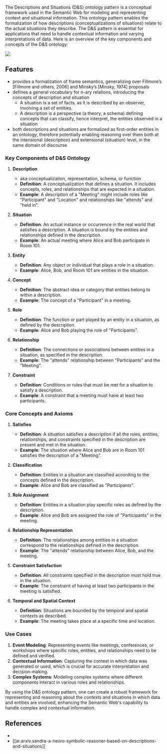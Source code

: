 
The Descriptions and Situations (D&S) ontology pattern is a conceptual framework used in the Semantic Web for modeling and representing context and situational information. This ontology pattern enables the formalization of how descriptions (conceptualizations of situations) relate to the actual situations they describe. The D&S pattern is essential for applications that need to handle contextual information and varying interpretations of data. Here is an overview of the key components and concepts of the D&S ontology:

![](/assets/images/2024-06-04-10-12-29.png)

## Features

- provides a formalization of frame semantics, generalizing over Fillmore’s [Fillmore and others, 2006] and Minsky’s [Minsky, 1974] proposals
- defines a general vocabulary for n-ary relations, introducing the concepts of description and situation
  - A situation is a set of facts, as it is described by an observer, involving a set of entities.
  - A  description is a perspective (a theory, a schema) defining concepts that can classify, hence interpret, the entities observed in a situation
- both descriptions and situations are formalized as first-order entities in an ontology, therefore potentially enabling reasoning over them both at the intensional (description) and extensional (situation) level, in the same domain of discourse


### Key Components of D&S Ontology

1. **Description**
   - aka conceptualization, representation, schema, or
function
   - **Definition**: A conceptualization that defines a situation. It includes concepts, roles, and relationships that are expected in a situation.
   - **Example**: A description of a "Meeting" might include roles like "Participant" and "Location" and relationships like "attends" and "held in".

2. **Situation**
   - **Definition**: An actual instance or occurrence in the real world that satisfies a description. A situation is bound by the entities and relationships defined in the description.
   - **Example**: An actual meeting where Alice and Bob participate in Room 101.

3. **Entity**
   - **Definition**: Any object or individual that plays a role in a situation.
   - **Example**: Alice, Bob, and Room 101 are entities in the situation.

4. **Concept**
   - **Definition**: The abstract idea or category that entities belong to within a description.
   - **Example**: The concept of a "Participant" in a meeting.

5. **Role**
   - **Definition**: The function or part played by an entity in a situation, as defined by the description.
   - **Example**: Alice and Bob playing the role of "Participants".

6. **Relationship**
   - **Definition**: The connections or associations between entities in a situation, as specified in the description.
   - **Example**: The "attends" relationship between "Participants" and the "Meeting".

7. **Constraint**
   - **Definition**: Conditions or rules that must be met for a situation to satisfy a description.
   - **Example**: A constraint that a meeting must have at least two participants.

### Core Concepts and Axioms

1. **Satisfies**
   - **Definition**: A situation satisfies a description if all the roles, entities, relationships, and constraints specified in the description are present and met in the situation.
   - **Example**: The situation where Alice and Bob are in Room 101 satisfies the description of a "Meeting".

2. **Classification**
   - **Definition**: Entities in a situation are classified according to the concepts defined in the description.
   - **Example**: Alice and Bob are classified as "Participants".

3. **Role Assignment**
   - **Definition**: Entities in a situation play specific roles as defined by the description.
   - **Example**: Alice and Bob are assigned the role of "Participants" in the meeting.

4. **Relationship Representation**
   - **Definition**: The relationships among entities in a situation correspond to the relationships defined in the description.
   - **Example**: The "attends" relationship between Alice, Bob, and the meeting.

5. **Constraint Satisfaction**
   - **Definition**: All constraints specified in the description must hold true in the situation.
   - **Example**: The constraint of having at least two participants in the meeting is satisfied.

6. **Temporal and Spatial Context**
   - **Definition**: Situations are bounded by the temporal and spatial contexts as described.
   - **Example**: The meeting takes place at a specific time and location.

### Use Cases

1. **Event Modeling**: Representing events like meetings, conferences, or workshops where specific roles, entities, and relationships need to be defined and verified.
2. **Contextual Information**: Capturing the context in which data was generated or used, which is crucial for accurate interpretation and decision-making.
3. **Complex Systems**: Modeling complex systems where different components interact in various roles and relationships.

By using the D&S ontology pattern, one can create a robust framework for representing and reasoning about the contexts and situations in which data and entities are involved, enhancing the Semantic Web's capability to handle complex and contextual information.


## References

- 
- [[ar.arxiv.sandra-a-neuro-symbolic-reasoner-based-on-descriptions-and-situations]]